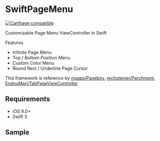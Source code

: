 SwiftPageMenu
===================================

[![Carthage compatible](https://img.shields.io/badge/Carthage-compatible-4BC51D.svg?style=flat)](https://github.com/hsylife/SwiftyPickerPopover)

Customizable Page Menu ViewController in Swift

Features

- Infinite Page Menu
- Top / Bottom Position Menu
- Custom Color Menu
- Round Rect / Underline Page Cursor

This framework is reference by [msaps/Pageboy](https://github.com/msaps/Pageboy), [rechsteiner/Parchment](https://github.com/rechsteiner/Parchment), [EndouMari/TabPageViewController](https://github.com/EndouMari/TabPageViewController)

## Requirements

- iOS 9.0+
- Swift 3

## Sample
